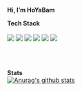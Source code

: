 <Strong>Hi, I’m HoYaBam</Strong>

<Strong>Tech Stack</Strong> <br><br>
<img src = "https://camo.githubusercontent.com/b2430369f0f7a980641add7801269704b5b754caacac723891e5155e28ab2581/68747470733a2f2f696d672e736869656c64732e696f2f62616467652f507974686f6e2d3337373641423f7374796c653d666c61742d737175617265266c6f676f3d507974686f6e266c6f676f436f6c6f723d7768697465" />
<img src = "https://camo.githubusercontent.com/1a2432fe733ac4772ad5036bd3f66738d9a9c4471bba0617c8ea93c34d54102a/68747470733a2f2f696d672e736869656c64732e696f2f62616467652f48544d4c352d4533344632363f7374796c653d666c61742d737175617265266c6f676f3d48544d4c35266c6f676f436f6c6f723d7768697465" />
<img src = "https://camo.githubusercontent.com/1750f1958aa8304d7a5b322ce6ca101b81b118ae3f0293fc49287223c302d012/68747470733a2f2f696d672e736869656c64732e696f2f62616467652f4353532d3135373242363f7374796c653d666c61742d737175617265266c6f676f3d43535333266c6f676f436f6c6f723d7768697465" />
<img src = "https://camo.githubusercontent.com/91271f210478908838baa7463daa6af4c78827b2d4d0a1ddfcdaf254b41edf87/68747470733a2f2f696d672e736869656c64732e696f2f62616467652f4769742d4630353033323f7374796c653d666c61742d737175617265266c6f676f3d476974266c6f676f436f6c6f723d7768697465" />
<img src="https://img.shields.io/badge/JavaScript-F7DF1E?style=flat-square&logo=JavaScript&logoColor=white"/>
<img src="https://img.shields.io/badge/Oracle-F80000?style=flat-square&logo=Oracle&logoColor=white"/>


<br><br>

<Strong>Stats</Strong><br>
[![Anurag's github stats](https://github-readme-stats.vercel.app/api?username=HoYaBam)](https://github.com/anuraghazra/github-readme-stats)
